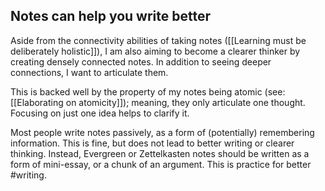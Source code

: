 ## Notes can help you write better

Aside from the connectivity abilities of taking notes ([[Learning must be deliberately holistic]]), I am also aiming to become a clearer thinker by creating densely connected notes. In addition to seeing deeper connections, I want to articulate them.

This is backed well by the property of my notes being atomic (see: [[Elaborating on atomicity]]); meaning, they only articulate one thought. Focusing on just one idea helps to clarify it.

Most people write notes passively, as a form of (potentially) remembering information. This is fine, but does not lead to better writing or clearer thinking. Instead, Evergreen or Zettelkasten notes should be written as a form of mini-essay, or a chunk of an argument. This is practice for better #writing.